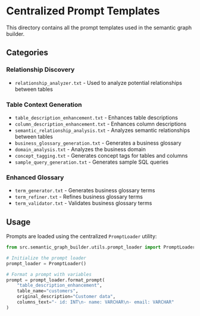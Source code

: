 # Centralized Prompt Templates

This directory contains all the prompt templates used in the semantic graph builder.

## Categories

### Relationship Discovery
- `relationship_analyzer.txt` - Used to analyze potential relationships between tables

### Table Context Generation
- `table_description_enhancement.txt` - Enhances table descriptions
- `column_description_enhancement.txt` - Enhances column descriptions
- `semantic_relationship_analysis.txt` - Analyzes semantic relationships between tables
- `business_glossary_generation.txt` - Generates a business glossary
- `domain_analysis.txt` - Analyzes the business domain
- `concept_tagging.txt` - Generates concept tags for tables and columns
- `sample_query_generation.txt` - Generates sample SQL queries

### Enhanced Glossary
- `term_generator.txt` - Generates business glossary terms
- `term_refiner.txt` - Refines business glossary terms
- `term_validator.txt` - Validates business glossary terms

## Usage

Prompts are loaded using the centralized `PromptLoader` utility:

```python
from src.semantic_graph_builder.utils.prompt_loader import PromptLoader

# Initialize the prompt loader
prompt_loader = PromptLoader()

# Format a prompt with variables
prompt = prompt_loader.format_prompt(
    "table_description_enhancement",
    table_name="customers",
    original_description="Customer data",
    columns_text="- id: INT\n- name: VARCHAR\n- email: VARCHAR"
)
```